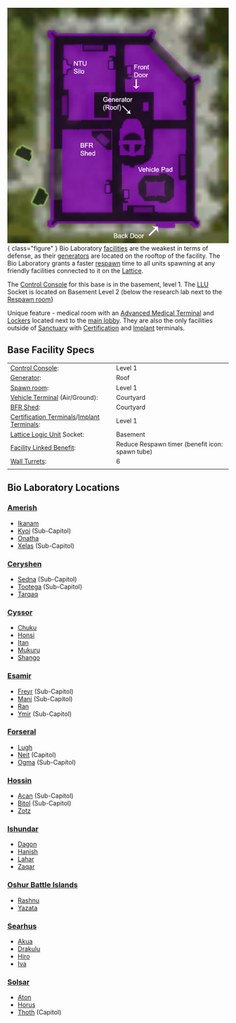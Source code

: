 ![](../images/Bio_Layout.jpg){ class="figure" } Bio Laboratory
[facilities](Facilities.md) are the weakest in terms of defense, as their
[generators](../items/Generator.md) are located on the rooftop of the facility.
The Bio Laboratory grants a faster [respawn](../terminology/Respawn.md) time to
all units spawning at any friendly facilities connected to it on the
[Lattice](../terminology/Lattice.md).

The [Control Console](../locations/Control_Console.md) for this base is in the basement,
level 1. The [LLU](../terminology/Lattice_Logic_Unit.md) Socket is located on
Basement Level 2 (below the research lab next to the
[Respawn room](Spawn_Room.md)}

Unique feature - medical room with an
[Advanced Medical Terminal](../items/Advanced_Medical_Terminal.md) and
[Lockers](../items/Lockers.md) located next to the [main lobby](../locations/Main_lobby.md).
They are also the only facilities outside of [Sanctuary](../locations/Sanctuary.md) with
[Certification](../items/Certification_Terminal.md) and
[Implant](../items/Implant_Terminal.md) terminals.

## Base Facility Specs

|                                                                                                                  |                                                 |
| ---------------------------------------------------------------------------------------------------------------- | ----------------------------------------------- |
| [Control Console](../locations/Control_Console.md):                                                                           | Level 1                                         |
| [Generator](../items/Generator.md):                                                                              | Roof                                            |
| [Spawn room](Spawn_Room.md):                                                                                     | Level 1                                         |
| [Vehicle Terminal](../locations/Vehicle_Terminal.md) (Air/Ground):                                                            | Courtyard                                       |
| [BFR Shed](../items/BFR_Shed.md):                                                                                | Courtyard                                       |
| [Certification Terminals](../items/Certification_Terminal.md)/[Implant Terminals](../items/Implant_Terminal.md): | Level 1                                         |
| [Lattice Logic Unit](../terminology/Lattice_Logic_Unit.md) Socket:                                               | Basement                                        |
| [Facility Linked Benefit](../terminology/Facility_Linked_Benefit.md):                                            | Reduce Respawn timer (benefit icon: spawn tube) |
| [Wall Turrets](../items/Phalanx.md):                                                                             | 6                                               |
|                                                                                                                  |                                                 |

## Bio Laboratory Locations

### [Amerish](Amerish.md)

- [Ikanam](../facilities/Ikanam.md)
- [Kyoi](../facilities/Kyoi.md) (Sub-Capitol)
- [Onatha](../facilities/Onatha.md)
- [Xelas](../facilities/Xelas.md) (Sub-Capitol)

### [Ceryshen](Ceryshen.md)

- [Sedna](../facilities/Sedna.md) (Sub-Capitol)
- [Tootega](../facilities/Tootega.md) (Sub-Capitol)
- [Tarqaq](../facilities/Tarqaq.md)

### [Cyssor](Cyssor.md)

- [Chuku](../facilities/Chuku.md)
- [Honsi](Honsi.md)
- [Itan](../facilities/Itan.md)
- [Mukuru](../facilities/Mukuru.md)
- [Shango](../facilities/Shango.md)

### [Esamir](Esamir.md)

- [Freyr](../facilities/Freyr.md) (Sub-Capitol)
- [Mani](../facilities/Mani.md) (Sub-Capitol)
- [Ran](../facilities/Ran.md)
- [Ymir](../facilities/Ymir.md) (Sub-Capitol)

### [Forseral](Forseral.md)

- [Lugh](../facilities/Lugh.md)
- [Neit](../facilities/Neit.md) (Capitol)
- [Ogma](../facilities/Ogma.md) (Sub-Capitol)

### [Hossin](Hossin.md)

- [Acan](../facilities/Acan.md) (Sub-Capitol)
- [Bitol](../facilities/Bitol.md) (Sub-Capitol)
- [Zotz](../facilities/Zotz.md)

### [Ishundar](Ishundar.md)

- [Dagon](../facilities/Dagon.md)
- [Hanish](../facilities/Hanish.md)
- [Lahar](../facilities/Lahar.md)
- [Zaqar](../facilities/Zaqar.md)

### [Oshur Battle Islands](Oshur.md)

- [Rashnu](../facilities/Rashnu.md)
- [Yazata](../facilities/Yazata.md)

### [Searhus](Searhus.md)

- [Akua](../facilities/Akua.md)
- [Drakulu](../facilities/Drakulu.md)
- [Hiro](../facilities/Hiro.md)
- [Iva](../facilities/Iva.md)

### [Solsar](Solsar.md)

- [Aton](../facilities/Aton.md)
- [Horus](Horus.md)
- [Thoth](../facilities/Thoth.md) (Capitol)


